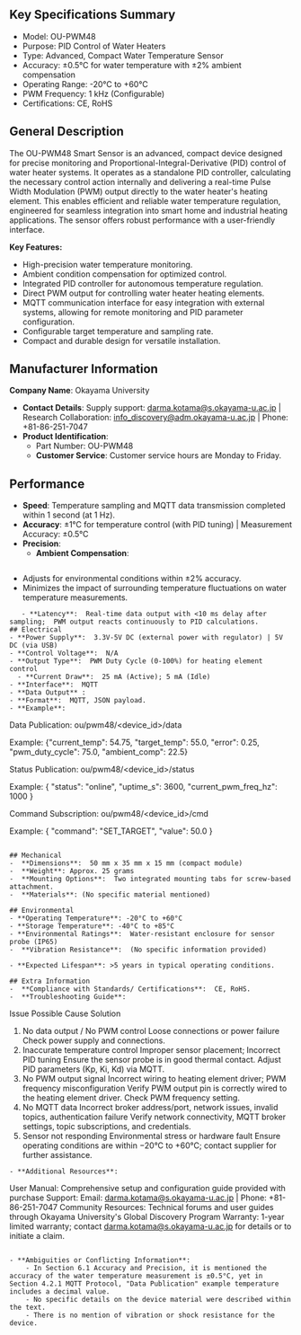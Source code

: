 ## Key Specifications Summary
-  Model: OU-PWM48
-  Purpose:  PID Control of Water Heaters
-  Type:  Advanced, Compact Water Temperature Sensor
  -  Accuracy: ±0.5°C for water temperature with ±2% ambient compensation
-  Operating Range: -20°C to +60°C
- PWM Frequency: 1 kHz (Configurable)
- Certifications: CE, RoHS

## General Description
The  OU-PWM48 Smart Sensor is an advanced, compact device designed for precise monitoring and Proportional-Integral-Derivative (PID) control of water heater systems. It operates as a standalone PID controller, calculating the necessary control action internally and delivering a real-time Pulse Width Modulation (PWM) output directly to the water heater's heating element. This enables efficient and reliable water temperature regulation, engineered for seamless integration into smart home and industrial heating applications. The sensor offers robust performance with a user-friendly interface.

**Key Features:**
-  High-precision water temperature monitoring.
-  Ambient condition compensation for optimized control.
-  Integrated PID controller for autonomous temperature regulation.
-  Direct PWM output for controlling water heater heating elements.
-  MQTT communication interface for easy integration with external systems, allowing for remote monitoring and PID parameter configuration.
-  Configurable target temperature and sampling rate.
-  Compact and durable design for versatile installation.

## Manufacturer Information
**Company Name**: Okayama University
- **Contact Details**: Supply support: darma.kotama@s.okayama-u.ac.jp | Research Collaboration: info_discovery@adm.okayama-u.ac.jp | Phone: +81-86-251-7047
- **Product Identification**:
    - Part Number:  OU-PWM48
    - **Customer Service**: Customer service hours are Monday to Friday.

## Performance
- **Speed**:  Temperature sampling and MQTT data transmission completed within 1 second (at 1 Hz).
- **Accuracy**: ±1°C for temperature control (with PID tuning) | Measurement Accuracy: ±0.5°C
- **Precision**:
    - **Ambient Compensation**:
        ```plaintext
- Adjusts for environmental conditions within ±2% accuracy.
- Minimizes the impact of surrounding temperature fluctuations on water temperature measurements.
```
   - **Latency**:  Real-time data output with <10 ms delay after sampling;  PWM output reacts continuously to PID calculations.
## Electrical
- **Power Supply**:  3.3V-5V DC (external power with regulator) | 5V DC (via USB)
- **Control Voltage**:  N/A
- **Output Type**:  PWM Duty Cycle (0-100%) for heating element control
  - **Current Draw**:  25 mA (Active); 5 mA (Idle)
- **Interface**:  MQTT
- **Data Output** :
- **Format**:  MQTT, JSON payload.
- **Example**:
```
Data Publication:  ou/pwm48/<device_id>/data

Example:
{"current_temp": 54.75, "target_temp": 55.0, "error": 0.25,  "pwm_duty_cycle": 75.0,  "ambient_comp": 22.5}

Status Publication:  ou/pwm48/<device_id>/status

Example:
{
    "status": "online",
    "uptime_s": 3600,
    "current_pwm_freq_hz": 1000
}

Command Subscription:  ou/pwm48/<device_id>/cmd

Example:
{
    "command": "SET_TARGET",
    "value": 50.0
}
```

## Mechanical
-  **Dimensions**:  50 mm x 35 mm x 15 mm (compact module)
-  **Weight**: Approx. 25 grams
-  **Mounting Options**:  Two integrated mounting tabs for screw-based attachment.
-  **Materials**: (No specific material mentioned)

## Environmental
- **Operating Temperature**: -20°C to +60°C
- **Storage Temperature**: -40°C to +85°C
- **Environmental Ratings**:  Water-resistant enclosure for sensor probe (IP65)
-  **Vibration Resistance**:  (No specific information provided)

- **Expected Lifespan**: >5 years in typical operating conditions.

## Extra Information
-  **Compliance with Standards/ Certifications**:  CE, RoHS.
-  **Troubleshooting Guide**:
```
Issue  Possible Cause  Solution
1.  No data output / No PWM control  Loose connections or power failure   Check power supply and connections.
2.  Inaccurate temperature control   Improper sensor placement; Incorrect PID tuning   Ensure the sensor probe is in good thermal contact. Adjust PID parameters (Kp, Ki, Kd) via MQTT.
3.  No PWM output signal   Incorrect wiring to heating element driver; PWM frequency misconfiguration    Verify PWM output pin is correctly wired to the heating element driver. Check PWM frequency setting.
4.  No MQTT data   Incorrect broker address/port, network issues, invalid topics, authentication failure  Verify network connectivity, MQTT broker settings, topic subscriptions, and credentials.
5.  Sensor not responding   Environmental stress or hardware fault   Ensure operating conditions are within −20°C to +60°C; contact supplier for further assistance.
```
- **Additional Resources**:

```
User Manual: Comprehensive setup and configuration guide provided with purchase
Support: Email: darma.kotama@s.okayama-u.ac.jp | Phone: +81-86-251-7047
Community Resources: Technical forums and user guides through Okayama University's Global Discovery Program
Warranty: 1-year limited warranty; contact darma.kotama@s.okayama-u.ac.jp for details or to initiate a claim.
```

- **Ambiguities or Conflicting Information**:
    - In Section 6.1 Accuracy and Precision, it is mentioned the accuracy of the water temperature measurement is ±0.5°C, yet in Section 4.2.1 MQTT Protocol, "Data Publication" example temperature includes a decimal value.
    - No specific details on the device material were described within the text.
    - There is no mention of vibration or shock resistance for the device.